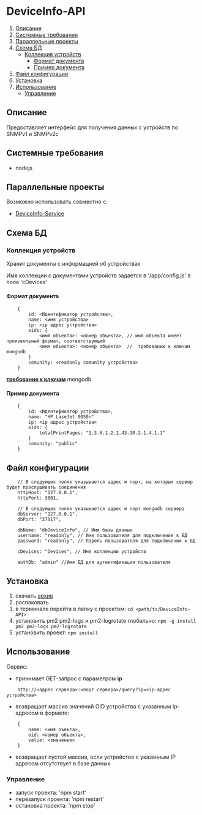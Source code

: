 # DeviceInfo-API

1. [Описание](#Описание)
2. [Системные требования](#Системные-требования)
3. [Параллельные проекты](#Параллельные-проекты)
4. [Схема БД](#Схема-БД)
    - [Коллекция устройств](#Коллекция-устройств)
        - [Формат документа](#Формат-документа)
        - [Пример документа](#Пример-документа)
5. [Файл конфигурации](#Файл-конфигурации)
6. [Установка](#Установка)
7. [Использование](#Использование)
    - [Управление](#Управление)

## <a name="Описание">Описание</a>

Предоставляет интерфейс для получения данных с устройств по SNMPv1 и SNMPv2c

## <a name="Системные-требования">Системные требования</a>

- nodejs

## <a name="Параллельные-проекты">Параллельные проекты</a>

Возможно использовать совместно с:
- [DeviceInfo-Service](https://github.com/moonlynx/DeviceInfo-Service)

## <a name="Схема-БД">Схема БД</a>

### <a name="Коллекция-устройств">Коллекция устройств</a>

Хранит документы с информацией об устройствах

Имя коллекции с документами устройств задается в '/app/config.js' в поле 'cDevices'

#### <a name="Формат-документа">Формат документа</a>

```
    {
        id: <Идентификатор устройства>,
        name: <имя устройства>
        ip: <ip адрес устройства>
        oids: {
            <имя объекта>: <номер объекта>, // имя объекта имеет произвольный формат, соответствующий
            <имя объекта>: <номер объекта>  //  требованию к ключам mongodb
        }
        comunity: <readonly comunity устройства>
    }
```
**[требование к ключам](https://docs.mongodb.com/v3.6/core/document/#document-structure)** mongodb

#### <a name="Пример-документа">Пример документа</a>

```
    {
        id: <Идентификатор устройства>,
        name: "HP LaseJet 9050n"
        ip: <ip адрес устройства>
        oids: {
            totalPrintPages: "1.3.6.1.2.1.43.10.2.1.4.1.1"
        }
        comunity: "public"
    }
```

## <a name="Файл-конфигурации">Файл конфигурации</a>

```
    // В следующих полях указывается адрес и порт, на которых сервер будет прослушивать соединения
    httpHost: "127.0.0.1",
    httpPort: 3001,

    // В следующих полях указывается адрес и порт mongodb сервера
    dbServer: "127.0.0.1",
    dbPort: "27017",

    dbName: "dbDeviceInfo", // Имя базы данных
    username: "readonly", // Имя пользователя для подключения к БД
    password: "readonly", // Пароль пользователя для подключения к БД

    cDevices: "Devices", // Имя коллекции устройств

    authDb: "admin" //Имя БД для аутентификации пользователя
```

## <a name="Установка">Установка</a>

1. скачать [архив](https://github.com/moonlynx/DeviceInfo-API/blob/master/distr/DeviceInfo-API.zip)
2. распаковать
3. в терминале перейти в папку с проектом: `cd <path/to/DeviceInfo-API>`
4. установить pm2 pm2-logs и pm2-logrotate глобально: `npm -g install pm2 pm2-logs pm2-logrotate`
5. установить проект: `npm install`

## <a name="Использование">Использование</a>

Сервис:

- принимает GET-запрос с параметром **ip**

```
    http://<адрес сервера>:<порт сервера>/query?ip=<ip-адрес устройства>
```

- возвращает массив значений OID устройства с указанным ip-адресом в формате:

```
    {
        name: <имя оъекта>,
        oid: <номер объекта>,
        value: <значение>
    }
```

- возвращает пустой массив, если устройство с указанным IP адресом отсутствует в базе данных

### <a name="Управление">Управление</a>

- запуск проекта: 'npm start'
- перезапуск проекта: 'npm restart'
- остановка проекта: 'npm stop'